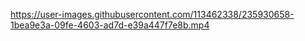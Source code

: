 

https://user-images.githubusercontent.com/113462338/235930658-1bea9e3a-09fe-4603-ad7d-e39a447f7e8b.mp4

